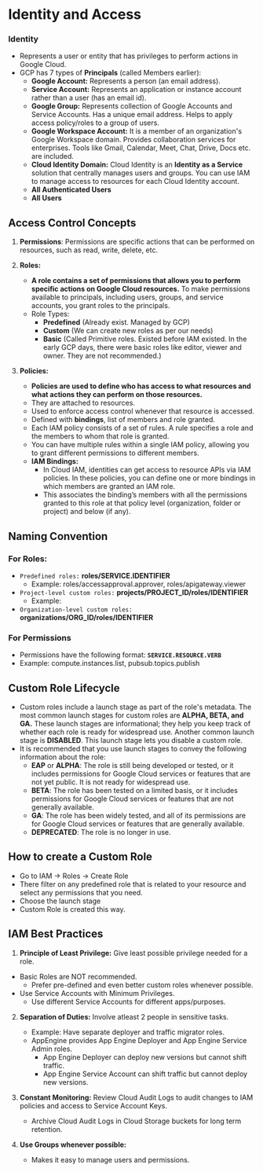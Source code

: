 # Identity and Access

### Identity

- Represents a user or entity that has privileges to perform actions in Google Cloud.
- GCP has 7 types of **Principals** (called Members earlier):
  - **Google Account:** Represents a person (an email address).
  - **Service Account:** Represents an application or instance account rather than a user (has an email id).
  - **Google Group:** Represents collection of Google Accounts and Service Accounts. Has a unique email address. Helps to apply access policy/roles to a group of users.
  - **Google Workspace Account:** It is a member of an organization's Google Workspace domain. Provides collaboration services for enterprises. Tools like Gmail, Calendar, Meet, Chat, Drive, Docs etc. are included. 
  - **Cloud Identity Domain:** Cloud Identity is an **Identity as a Service** solution that centrally manages users and groups. You can use IAM to manage access to resources for each Cloud Identity account.
  - **All Authenticated Users**
  - **All Users**
    
## Access Control Concepts

1. **Permissions**: Permissions are specific actions that can be performed on resources, such as read, write, delete, etc.
   
2. **Roles:**
   - **A role contains a set of permissions that allows you to perform specific actions on Google Cloud resources.** To make permissions available to principals, including users, groups, and service accounts, you grant roles to the principals.
   - Role Types: 
     - **Predefined** (Already exist. Managed by GCP)
     - **Custom** (We can create new roles as per our needs)
     - **Basic** (Called Primitive roles. Existed before IAM existed. In the early GCP days, there were basic roles like editor, viewer and owner. They are not recommended.)
      
4. **Policies:**
   - **Policies are used to define who has access to what resources and what actions they can perform on those resources.**
   - They are attached to resources.
   - Used to enforce access control whenever that resource is accessed.
   - Defined with **bindings**, list of members and role granted.
   - Each IAM policy consists of a set of rules.
     A rule specifies a role and the members to whom that role is granted.
   - You can have multiple rules within a single IAM policy, allowing you to grant different permissions to different members.
   - **IAM Bindings:**
     - In Cloud IAM, identities can get access to resource APIs via IAM policies. In these policies, you can define one or more bindings in which members are granted an IAM role.
     - This associates the binding’s members with all the permissions granted to this role at that policy level (organization, folder or project) and below (if any).

## Naming Convention
### For Roles:

- `Predefined roles:` **roles/SERVICE.IDENTIFIER**
   - Example: roles/accessapproval.approver, roles/apigateway.viewer
- `Project-level custom roles:` **projects/PROJECT_ID/roles/IDENTIFIER**
   - Example: 
- `Organization-level custom roles:` **organizations/ORG_ID/roles/IDENTIFIER**

### For Permissions
- Permissions have the following format: **`SERVICE.RESOURCE.VERB`**
- Example: compute.instances.list, pubsub.topics.publish

## Custom Role Lifecycle
- Custom roles include a launch stage as part of the role's metadata. The most common launch stages for custom roles are **ALPHA, BETA, and GA.** These launch stages are informational; they help you keep track of whether each role is ready for widespread use. Another common launch stage is **DISABLED**. This launch stage lets you disable a custom role.
- It is recommended that you use launch stages to convey the following information about the role:
  - **EAP** or **ALPHA**: The role is still being developed or tested, or it includes permissions for Google Cloud services or features that are not yet public. It is not ready for widespread use.
  - **BETA**: The role has been tested on a limited basis, or it includes permissions for Google Cloud services or features that are not generally available.
  - **GA**: The role has been widely tested, and all of its permissions are for Google Cloud services or features that are generally available.
  - **DEPRECATED**: The role is no longer in use.

## How to create a Custom Role
- Go to IAM -> Roles -> Create Role
- There filter on any predefined role that is related to your resource and select any permissions that you need.
- Choose the launch stage
- Custom Role is created this way.

## IAM Best Practices

1. **Principle of Least Privilege:** Give least possible privilege needed for a role.
  - Basic Roles are NOT recommended.
    - Prefer pre-defined and even better custom roles whenever possible.
  - Use Service Accounts with Minimum Privileges.
    - Use different Service Accounts for different apps/purposes.

2. **Separation of Duties:** Involve atleast 2 people in sensitive tasks.
   - Example: Have separate deployer and traffic migrator roles.
   - AppEngine provides App Engine Deployer and App Engine Service Admin roles.
      - App Engine Deployer can deploy new versions but cannot shift traffic.
      - App Engine Service Account can shift traffic but cannot deploy new versions.

3. **Constant Monitoring:** Review Cloud Audit Logs to audit changes to IAM  policies and access to Service Account Keys.
   - Archive Cloud Audit Logs in Cloud Storage buckets for long term retention.

4. **Use Groups whenever possible:**
   - Makes it easy to manage users and permissions.
  
